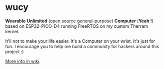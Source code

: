 # wucy
**Wearable** **Unlimited** (open source general-purpose) **Computer** (**Yeah !**) based on ESP32-PICO-D4 running FreeRTOS on my custom Therram kernel. 

It'll not to make your life easier.
It's a Computer on your wrist.
It's just for fun.
I encourage you to help me build a community for hackers around this project :)

[More info in wiki](https://github.com/therram/thera/wiki).
  
